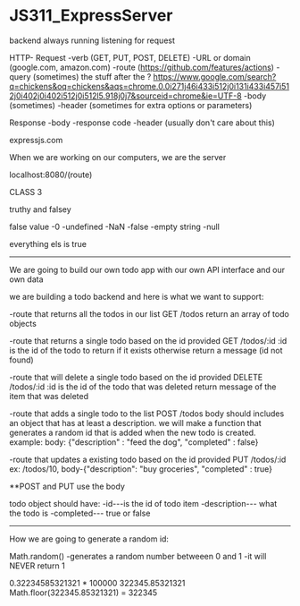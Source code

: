 # JS311_ExpressServer
backend
always running
listening for request





HTTP-
Request
  -verb (GET, PUT, POST, DELETE)
  -URL or domain (google.com, amazon.com)
  -route (https://github.com/features/actions)
  -query (sometimes) the stuff after the ?   https://www.google.com/search?q=chickens&oq=chickens&aqs=chrome.0.0i271j46i433i512j0i131i433i457i512j0i402j0i402i512j0i512l5.918j0j7&sourceid=chrome&ie=UTF-8
  -body (sometimes)
  -header (sometimes for extra options or parameters)

Response
  -body
  -response code
  -header (usually don't care about this)

expressjs.com

When we are working on our computers, we are the server

localhost:8080/(route)

CLASS 3

truthy and falsey

false value
  -0
  -undefined
  -NaN
  -false
  -empty string
  -null

everything els is true
*****************************

We are going to build our own todo app with our own API interface and our own data

we are building a todo backend and here is what we want to support:

  -route that returns all the todos in our list
    GET /todos 
    return an array of todo objects
  
  -route that returns a single todo based on the id provided
    GET /todos/:id
      :id is the id of the todo to return if it exists otherwise return a message (id not found)
  
  -route that will delete a single todo based on the id provided
    DELETE /todos/:id
      :id is the id of the todo that was deleted return message of the item that was deleted

  -route that adds a single todo to the list
    POST /todos
      body should includes an object that has at least a description.
      we will make a function that generates a random id that is added when the new todo is created. 
      example: body: {"description" : "feed the dog", "completed" : false}

  -route that updates a existing todo based on the id provided
    PUT /todos/:id
      ex: /todos/10, body-{"description": "buy groceries", "completed" : true}

**POST and PUT use the body

todo object should have:
  -id---is the id of todo item
  -description--- what the todo is
  -completed--- true or false

*********************
How we are going to generate a random id:

Math.random() 
   -generates a random number betweeen 0 and 1
   -it will NEVER return 1

0.32234585321321 * 100000
322345.85321321
Math.floor(322345.85321321) = 322345
